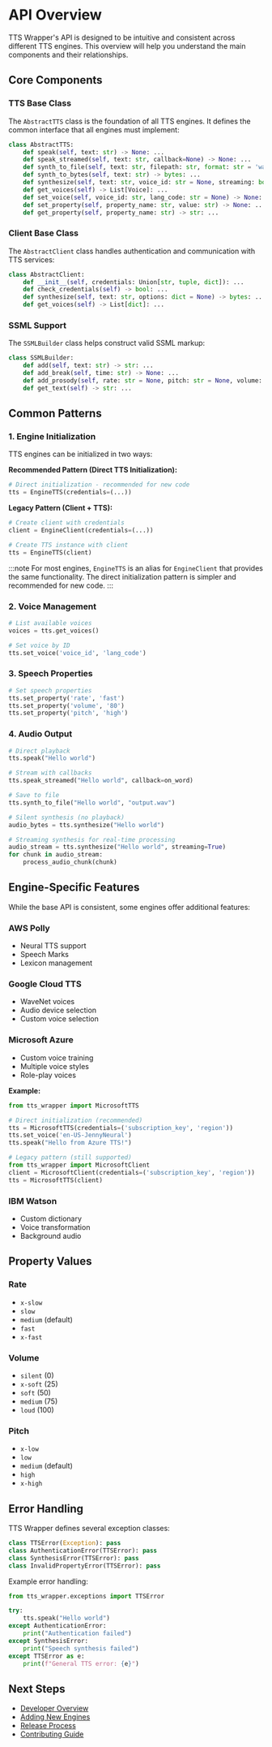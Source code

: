 # API Overview

TTS Wrapper's API is designed to be intuitive and consistent across different TTS engines. This overview will help you understand the main components and their relationships.

## Core Components

### TTS Base Class

The `AbstractTTS` class is the foundation of all TTS engines. It defines the common interface that all engines must implement:

```python
class AbstractTTS:
    def speak(self, text: str) -> None: ...
    def speak_streamed(self, text: str, callback=None) -> None: ...
    def synth_to_file(self, text: str, filepath: str, format: str = 'wav') -> None: ...
    def synth_to_bytes(self, text: str) -> bytes: ...
    def synthesize(self, text: str, voice_id: str = None, streaming: bool = False) -> Union[bytes, Generator[bytes, None, None]]: ...
    def get_voices(self) -> List[Voice]: ...
    def set_voice(self, voice_id: str, lang_code: str = None) -> None: ...
    def set_property(self, property_name: str, value: str) -> None: ...
    def get_property(self, property_name: str) -> str: ...
```

### Client Base Class

The `AbstractClient` class handles authentication and communication with TTS services:

```python
class AbstractClient:
    def __init__(self, credentials: Union[str, tuple, dict]): ...
    def check_credentials(self) -> bool: ...
    def synthesize(self, text: str, options: dict = None) -> bytes: ...
    def get_voices(self) -> List[dict]: ...
```

### SSML Support

The `SSMLBuilder` class helps construct valid SSML markup:

```python
class SSMLBuilder:
    def add(self, text: str) -> str: ...
    def add_break(self, time: str) -> None: ...
    def add_prosody(self, rate: str = None, pitch: str = None, volume: str = None, text: str = None) -> None: ...
    def get_text(self) -> str: ...
```

## Common Patterns

### 1. Engine Initialization

TTS engines can be initialized in two ways:

**Recommended Pattern (Direct TTS Initialization):**
```python
# Direct initialization - recommended for new code
tts = EngineTTS(credentials=(...))
```

**Legacy Pattern (Client + TTS):**
```python
# Create client with credentials
client = EngineClient(credentials=(...))

# Create TTS instance with client
tts = EngineTTS(client)
```

:::note
For most engines, `EngineTTS` is an alias for `EngineClient` that provides the same functionality. The direct initialization pattern is simpler and recommended for new code.
:::

### 2. Voice Management

```python
# List available voices
voices = tts.get_voices()

# Set voice by ID
tts.set_voice('voice_id', 'lang_code')
```

### 3. Speech Properties

```python
# Set speech properties
tts.set_property('rate', 'fast')
tts.set_property('volume', '80')
tts.set_property('pitch', 'high')
```

### 4. Audio Output

```python
# Direct playback
tts.speak("Hello world")

# Stream with callbacks
tts.speak_streamed("Hello world", callback=on_word)

# Save to file
tts.synth_to_file("Hello world", "output.wav")

# Silent synthesis (no playback)
audio_bytes = tts.synthesize("Hello world")

# Streaming synthesis for real-time processing
audio_stream = tts.synthesize("Hello world", streaming=True)
for chunk in audio_stream:
    process_audio_chunk(chunk)
```

## Engine-Specific Features

While the base API is consistent, some engines offer additional features:

### AWS Polly
- Neural TTS support
- Speech Marks
- Lexicon management

### Google Cloud TTS
- WaveNet voices
- Audio device selection
- Custom voice selection

### Microsoft Azure
- Custom voice training
- Multiple voice styles
- Role-play voices

**Example:**
```python
from tts_wrapper import MicrosoftTTS

# Direct initialization (recommended)
tts = MicrosoftTTS(credentials=('subscription_key', 'region'))
tts.set_voice('en-US-JennyNeural')
tts.speak("Hello from Azure TTS!")

# Legacy pattern (still supported)
from tts_wrapper import MicrosoftClient
client = MicrosoftClient(credentials=('subscription_key', 'region'))
tts = MicrosoftTTS(client)
```

### IBM Watson
- Custom dictionary
- Voice transformation
- Background audio

## Property Values

### Rate
- `x-slow`
- `slow`
- `medium` (default)
- `fast`
- `x-fast`

### Volume
- `silent` (0)
- `x-soft` (25)
- `soft` (50)
- `medium` (75)
- `loud` (100)

### Pitch
- `x-low`
- `low`
- `medium` (default)
- `high`
- `x-high`

## Error Handling

TTS Wrapper defines several exception classes:

```python
class TTSError(Exception): pass
class AuthenticationError(TTSError): pass
class SynthesisError(TTSError): pass
class InvalidPropertyError(TTSError): pass
```

Example error handling:

```python
from tts_wrapper.exceptions import TTSError

try:
    tts.speak("Hello world")
except AuthenticationError:
    print("Authentication failed")
except SynthesisError:
    print("Speech synthesis failed")
except TTSError as e:
    print(f"General TTS error: {e}")
```

## Next Steps

- [Developer Overview](../developer/overview)
- [Adding New Engines](../developer/adding-engines)
- [Release Process](../developer/releases)
- [Contributing Guide](../developer/contributing) 